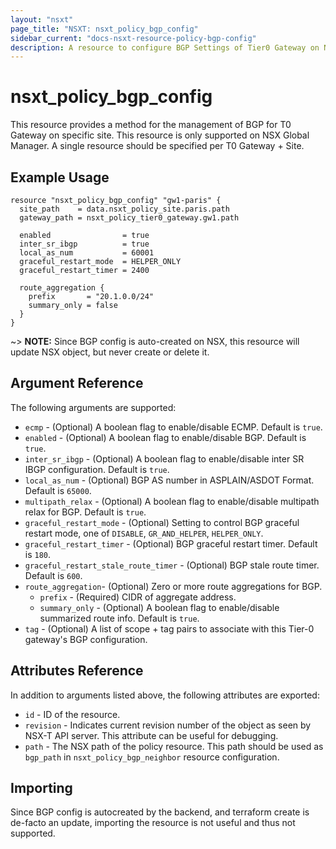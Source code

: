 ```yaml
---
layout: "nsxt"
page_title: "NSXT: nsxt_policy_bgp_config"
sidebar_current: "docs-nsxt-resource-policy-bgp-config"
description: A resource to configure BGP Settings of Tier0 Gateway on NSX Global Manager.
---
```


# nsxt_policy_bgp_config

This resource provides a method for the management of BGP for T0 Gateway on specific site. This resource is only supported on NSX Global Manager. A single resource should be specified per T0 Gateway + Site.
## Example Usage

```hcl
resource "nsxt_policy_bgp_config" "gw1-paris" {
  site_path    = data.nsxt_policy_site.paris.path
  gateway_path = nsxt_policy_tier0_gateway.gw1.path

  enabled                = true
  inter_sr_ibgp          = true
  local_as_num           = 60001
  graceful_restart_mode  = HELPER_ONLY
  graceful_restart_timer = 2400

  route_aggregation {
    prefix       = "20.1.0.0/24"
    summary_only = false
  }
}
```

~> **NOTE:** Since BGP config is auto-created on NSX, this resource will update NSX object, but never create or delete it.

## Argument Reference

The following arguments are supported:

  * `ecmp` - (Optional) A boolean flag to enable/disable ECMP. Default is `true`.
  * `enabled` - (Optional) A boolean flag to enable/disable BGP. Default is `true`.
  * `inter_sr_ibgp` - (Optional) A boolean flag to enable/disable inter SR IBGP configuration. Default is `true`.
  * `local_as_num` - (Optional) BGP AS number in ASPLAIN/ASDOT Format. Default is `65000`.
  * `multipath_relax` - (Optional) A boolean flag to enable/disable multipath relax for BGP. Default is `true`.
  * `graceful_restart_mode` - (Optional) Setting to control BGP graceful restart mode, one of `DISABLE`, `GR_AND_HELPER`, `HELPER_ONLY`.
  * `graceful_restart_timer` - (Optional) BGP graceful restart timer. Default is `180`.
  * `graceful_restart_stale_route_timer` - (Optional) BGP stale route timer. Default is `600`.
  * `route_aggregation`- (Optional) Zero or more route aggregations for BGP.
    * `prefix` - (Required) CIDR of aggregate address.
    * `summary_only` - (Optional) A boolean flag to enable/disable summarized route info. Default is `true`.
  * `tag` - (Optional) A list of scope + tag pairs to associate with this Tier-0 gateway's BGP configuration.

## Attributes Reference

In addition to arguments listed above, the following attributes are exported:

* `id` - ID of the resource.
* `revision` - Indicates current revision number of the object as seen by NSX-T API server. This attribute can be useful for debugging.
* `path` - The NSX path of the policy resource. This path should be used as `bgp_path` in `nsxt_policy_bgp_neighbor` resource configuration.

## Importing

Since BGP config is autocreated by the backend, and terraform create is de-facto an update, importing the resource is not useful and thus not supported.
